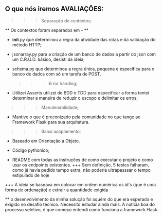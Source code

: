 ## O que nós iremos AVALIAÇÔES:

  >>> Separação de contextos;

** Os contextos foram separados em - **

* __init__.py que determinou a regra da atividade das rotas e da validação do método HTTP;

* jsonarray.py para a criação de um banco de dados a partir do json com um C.R.U.D. básico, desisti da ideia;

* schema.py que determinou a regra única, pequena e específica para o banco de dados com só um tarefa de POST.

  >>> Error handing;

* Utilizei Asserts utilizei de BDD e TDD para especificar a forma tentei determinar a maneira de reduzir o escopo e delimitar os erros;

 >>> Manutenabilidade;

* Mantive o que é preconizado pela comunidade no que tange ao Framework Flask para sua arquitetura.

>>> Baixo acoplamento;

* Baseado em Orientação a Objeto.

- Código pythonico;

- README com todas as instruções de como executar o projeto e como usar os endpoints existentes.
+++ Sem definição, 5 testes falharam, como já havia pedido tempo extra, não poderia ultrapasssar o tempo estipulado de hoje

+++ A ideia se baseava em colocar em ordem numérica os id's (que é uma forma de ordenação) e extrair a quantidade exigida

** o desenvolvimento da minha solução foi aquém do que era esperado e exigido no desafio técnico.
Necessito estudar ainda mais. A notícia boa do processo seletivo, é que começo entendi como funciona a framework Flask.
